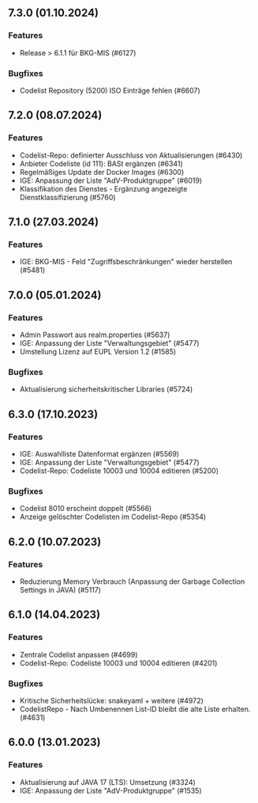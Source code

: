 
## 7.3.0 (01.10.2024)

### Features

* Release > 6.1.1 für BKG-MIS (#6127)

### Bugfixes

* Codelist Repository (5200) ISO Einträge fehlen (#6607)
    
## 7.2.0 (08.07.2024)

### Features

* Codelist-Repo: definierter Ausschluss von Aktualisierungen (#6430)
* Anbieter Codeliste (id 111): BASt ergänzen (#6341)
* Regelmäßiges Update der Docker Images (#6300)
* IGE: Anpassung der Liste "AdV-Produktgruppe" (#6019)
* Klassifikation des Dienstes - Ergänzung angezeigte Dienstklassifizierung (#5760)

    
## 7.1.0 (27.03.2024)

### Features

* IGE: BKG-MIS - Feld "Zugriffsbeschränkungen" wieder herstellen (#5481)

    
## 7.0.0 (05.01.2024)

### Features

* Admin Passwort aus realm.properties (#5637)
* IGE: Anpassung der Liste "Verwaltungsgebiet" (#5477)
* Umstellung Lizenz auf EUPL Version 1.2 (#1585)

### Bugfixes

* Aktualisierung sicherheitskritischer Libraries (#5724)
    
## 6.3.0 (17.10.2023)

### Features

* IGE: Auswahlliste Datenformat ergänzen (#5569)
* IGE: Anpassung der Liste "Verwaltungsgebiet" (#5477)
* Codelist-Repo: Codeliste 10003 und 10004 editieren (#5200)

### Bugfixes

* Codelist 8010 erscheint doppelt  (#5566)
* Anzeige gelöschter Codelisten im Codelist-Repo  (#5354)
    
## 6.2.0 (10.07.2023)

### Features

* Reduzierung Memory Verbrauch (Anpassung der Garbage Collection Settings in JAVA) (#5117)




    
## 6.1.0 (14.04.2023)

### Features

* Zentrale Codelist anpassen (#4699)
* Codelist-Repo: Codeliste 10003 und 10004 editieren (#4201)

### Bugfixes

* Kritische Sicherheitslücke: snakeyaml + weitere  (#4972)
* CodelistRepo - Nach Umbenennen List-ID bleibt die alte Liste erhalten.  (#4631)
    
## 6.0.0 (13.01.2023)

### Features

* Aktualisierung auf JAVA 17 (LTS): Umsetzung (#3324)
* IGE: Anpassung der Liste "AdV-Produktgruppe" (#1535)




    